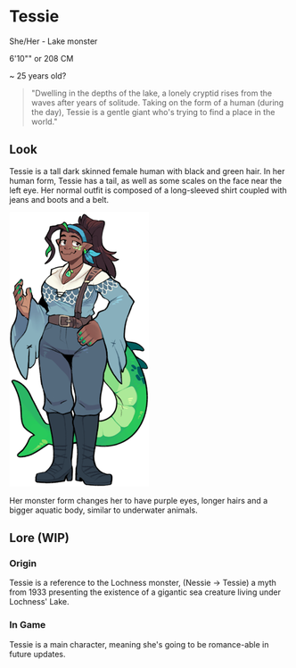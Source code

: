 # Tessie
She/Her - Lake monster

6'10"" or 208 CM

~ 25 years old?

> "Dwelling in the depths of the lake, a lonely cryptid rises from the waves after years of solitude. Taking on the form of a human (during the day), Tessie is a gentle giant who's trying to find a place in the world."

## Look
Tessie is a tall dark skinned female human with black and green hair. In her human form, Tessie has a tail, as well as some scales on the face near the left eye. Her normal outfit is composed of a long-sleeved shirt coupled with jeans and boots and a belt.

![Image of human Tessie](/img/TessieHumante.png)

Her monster form changes her to have purple eyes, longer hairs and a bigger aquatic body, similar to underwater animals.
## Lore (WIP)
### Origin
Tessie is a reference to the Lochness monster, (Nessie -> Tessie) a myth from 1933 presenting the existence of a gigantic sea creature living under Lochness' Lake.

### In Game
Tessie is a main character, meaning she's going to be romance-able in future updates.
